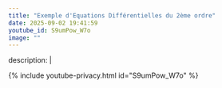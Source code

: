```yaml
---
title: "Exemple d'Equations Différentielles du 2ème ordre"
date: 2025-09-02 19:41:59 
youtube_id: S9umPow_W7o
image: ""
---
```

description: |
  
{% include youtube-privacy.html id="S9umPow_W7o" %}
